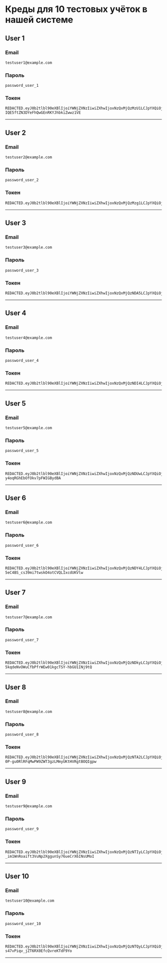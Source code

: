 # Креды для 10 тестовых учёток в нашей системе


## User 1
### Email
```
testuser1@example.com
```
### Пароль
```
password_user_1
```
### Токен
```
REDACTED.eyJ0b2tlbl90eXBlIjoiYWNjZXNzIiwiZXhwIjoxNzQxMjQzMzU1LCJpYXQiOjE3NDEwNzA1NTUsImp0aSI6ImNiZTk2MDU4Mzc3NTQyNjU4MTYxZDRlZGQwOGU0YjUzIiwidXNlcl9pZCI6Mn0.cfeohdHh-IQE5ftZN3DYeFhQwGEnRKYJhbkiZwwz1VE
```
<hr>

## User 2
### Email
```
testuser2@example.com
```
### Пароль
```
password_user_2
```
### Токен
```
REDACTED.eyJ0b2tlbl90eXBlIjoiYWNjZXNzIiwiZXhwIjoxNzQxMjQzMzg1LCJpYXQiOjE3NDEwNzA1ODUsImp0aSI6ImI3ZTMxNmEyNmIyMTRkZmZhNDZmYzkyY2UzZjgyMTZlIiwidXNlcl9pZCI6M30.J1bSnyOVPHLzh2F4CsZqWn_6CcVRuKxe0CToFO1yEes
```
<hr>

## User 3
### Email
```
testuser3@example.com
```
### Пароль
```
password_user_3
```
### Токен
```
REDACTED.eyJ0b2tlbl90eXBlIjoiYWNjZXNzIiwiZXhwIjoxNzQxMjQzNDA5LCJpYXQiOjE3NDEwNzA2MDksImp0aSI6IjExZGExZGU4MGJkNzQzYTVhNjRjODcxOWM1MWJkZTc5IiwidXNlcl9pZCI6NH0.RZwmwBz3c17SVHmMgnYLsH5o2ponhrlVn2M9v6Qlg3g
```
<hr>

## User 4
### Email
```
testuser4@example.com
```
### Пароль
```
password_user_4
```
### Токен
```
REDACTED.eyJ0b2tlbl90eXBlIjoiYWNjZXNzIiwiZXhwIjoxNzQxMjQzNDI4LCJpYXQiOjE3NDEwNzA2MjgsImp0aSI6IjE2NmMwZDc5M2FmMDQ4ZGVhOWMzMjZiOGMyNTM5YjRiIiwidXNlcl9pZCI6NX0.qClW1adbAW4vXBw4rkLf5JRn1VDbQ7Vuoc0DQtk5Vn4
```
<hr>

## User 5
### Email
```
testuser5@example.com
```
### Пароль
```
password_user_5
```
### Токен
```
REDACTED.eyJ0b2tlbl90eXBlIjoiYWNjZXNzIiwiZXhwIjoxNzQxMjQzNDUwLCJpYXQiOjE3NDEwNzA2NTAsImp0aSI6ImQxMDRhODI3M2E2MTRmZDA5YTc1ZGQ4N2JmNTc3ZmVlIiwidXNlcl9pZCI6Nn0.2BCDFcPaH2SDXxuPD-y4oqRGhEbOfOkv7pFWIGBydBA
```
<hr>

## User 6
### Email
```
testuser6@example.com
```
### Пароль
```
password_user_6
```
### Токен
```
REDACTED.eyJ0b2tlbl90eXBlIjoiYWNjZXNzIiwiZXhwIjoxNzQxMjQzNDY4LCJpYXQiOjE3NDEwNzA2NjgsImp0aSI6IjI3YTNlNGRjZDdiZDRhZjk5N2Q0NTAwZGFiMTIyNzc2IiwidXNlcl9pZCI6N30.RjDjSec-5eC4BS_cs39mi7twskO4otCVQLIxcdUKVlw
```
<hr>

## User 7
### Email
```
testuser7@example.com
```
### Пароль
```
password_user_7
```
### Токен
```
REDACTED.eyJ0b2tlbl90eXBlIjoiYWNjZXNzIiwiZXhwIjoxNzQxMjQzNDkyLCJpYXQiOjE3NDEwNzA2OTIsImp0aSI6IjFlMDRmZTIzZGVlOTRmMjg4MGNlMGExN2U5ZThjZTIyIiwidXNlcl9pZCI6OH0.VZ9-5kqdeNvOWuCfbPfrWEw01kgcTSY-hbGU1INj9tQ
```
<hr>

## User 8
### Email
```
testuser8@example.com
```
### Пароль
```
password_user_8
```
### Токен
```
REDACTED.eyJ0b2tlbl90eXBlIjoiYWNjZXNzIiwiZXhwIjoxNzQxMjQzNTA2LCJpYXQiOjE3NDEwNzA3MDYsImp0aSI6IjRlYWY4MWQ4Yjc1OTRmMTNhODU5ODNlNmQyMTNiNTVhIiwidXNlcl9pZCI6OX0.Z-0P-gu0RlRFqMwPW9ZWT3gzLMmyUKtHVRgtBOQIgpw
```
<hr>

## User 9
### Email
```
testuser9@example.com
```
### Пароль
```
password_user_9
```
### Токен
```
REDACTED.eyJ0b2tlbl90eXBlIjoiYWNjZXNzIiwiZXhwIjoxNzQxMjQzNTIyLCJpYXQiOjE3NDEwNzA3MjIsImp0aSI6ImRmZmE4NDk3ODYzZDQxMzZhNDQ2NDRiYjljNDZmODM1IiwidXNlcl9pZCI6MTB9.KJ-_im1WnRoaift3VuNp2XggunSy76ueCrX6INsUMoI
```
<hr>

## User 10
### Email
```
testuser10@example.com
```
### Пароль
```
password_user_10
```
### Токен
```
REDACTED.eyJ0b2tlbl90eXBlIjoiYWNjZXNzIiwiZXhwIjoxNzQxMjQzNTQyLCJpYXQiOjE3NDEwNzA3NDIsImp0aSI6IjYxYjg2ZmE4MmNmYTRiN2RhZDBlYzViOTcyN2M5Zjk1IiwidXNlcl9pZCI6MTF9.hChtbmujuVrb-s47vPiqv_jZT6RX0EfcQvreKTdF9Yo
```
<hr>